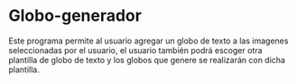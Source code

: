 # Globo-generador
Este programa permite al usuario agregar un globo de texto a las imagenes seleccionadas por el usuario, el usuario también podrá escoger otra plantilla
de globo de texto y los globos que genere se realizarán con dicha plantilla.

